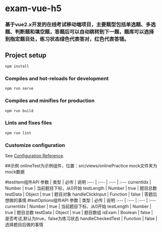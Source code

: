 # exam-vue-h5

### 基于vue2.x开发的在线考试移动端项目，主要题型包括单选题、多选题、判断题和填空题，答题后可以自动跳转到下一题，题库可以选择到指定题目处，练习状态绿色代表答对，红色代表答错。


## Project setup
```
npm install
```

### Compiles and hot-reloads for development
```
npm run serve
```

### Compiles and minifies for production
```
npm run build
```

### Lints and fixes files
```
npm run lint
```

### Customize configuration
See [Configuration Reference](https://cli.vuejs.org/config/).

##示例
onlineTest为示例组件，位置：src/views/onlinePractice
mock文件夹为mock数据

#testItem组件API
参数 | 类型 | 必传 | 说明
:--- | :--- | :--- | :---
currentIdx | Number | true | 当前题目下标，从0开始
testLength | Number | true | 题目总数
testData | Object | true | 题目对象
handleClickInput | Function | false | 答题后想做的事情
#testOptions组件API
参数 | 类型 | 必传 | 说明
:--- | :--- | :--- | :---
currentIdx | Number | true | 当前题目下标，从0开始
testLength | Number | true | 题目总数
testData | Object | true | 题目数组
isExam | Boolean | false | 是否考试,默认为true，false为练习状态
handleCheckedTest | Function | false | 选择题目后做的事情


